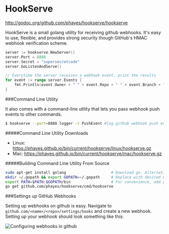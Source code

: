 HookServe
=========

http://godoc.org/github.com/phayes/hookserve/hookserve

HookServe is a small golang utility for receiving github webhooks. It's easy to use, flexible, and provides strong security though GitHub's HMAC webhook verification scheme.

```go
server := hookserve.NewServer()
server.Port = 8888
server.Secret = "supersecretcode"
server.GoListenAndServe()

// Everytime the server receives a webhook event, print the results
for event := range server.Events {
    fmt.Println(event.Owner + " " + event.Repo + " " + event.Branch + " " + event.Commit)
}
```


###Command Line Utility


It also comes with a command-line utility that lets you pass webhook push events to other commands. 

```sh
$ hookserve --port=8888 logger -t PushEvent #log github webhook push event to the system log (/var/log/message) via the logger command
```

#####Command Line Utility Downloads
 - Linux: https://phayes.github.io/bin/current/hookserve/linux/hookserve.gz
 - Mac:   https://phayes.github.io/bin/current/hookserve/mac/hookserve.gz

#####Building Command Line Utility From Source
```bash
sudo apt-get install golang                    # Download go. Alternativly build from source: https://golang.org/doc/install/source
mkdir ~/.gopath && export GOPATH=~/.gopath     # Replace with desired GOPATH
export PATH=$PATH:$GOPATH/bin                  # For convenience, add go's bin dir to your PATH
go get github.com/phayes/hookserve/cmd/hookserve
```

###Settings up GitHub Webhooks


Setting up webhooks on github is easy. Navigate to `github.com/<name>/<repo>/settings/hooks` and create a new webhook. Setting up your webhook should look something like this:

![Configuring webhooks in github](https://i.imgur.com/u3ciUD7.png)
